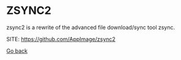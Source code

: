 # ZSYNC2

 zsync2 is a rewrite of the advanced file download/sync tool zsync.
 
 SITE: https://github.com/AppImage/zsync2

 [Go back](https://portable-linux-apps.github.io/apps.html)
